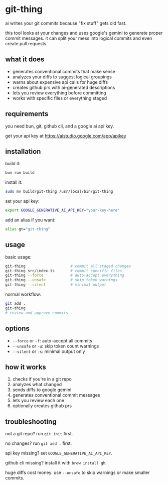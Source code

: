 # git-thing

ai writes your git commits because "fix stuff" gets old fast.

this tool looks at your changes and uses google's gemini to generate proper commit messages. it can split your mess into logical commits and even create pull requests.

## what it does

- generates conventional commits that make sense
- analyzes your diffs to suggest logical groupings
- warns about expensive api calls for huge diffs
- creates github prs with ai-generated descriptions
- lets you review everything before committing
- works with specific files or everything staged

## requirements

you need bun, git, github cli, and a google ai api key.

get your api key at <https://aistudio.google.com/app/apikey>

## installation

build it:

```bash
bun run build
```

install it:

```bash
sudo mv build/git-thing /usr/local/bin/git-thing
```

set your api key:

```bash
export GOOGLE_GENERATIVE_AI_API_KEY="your-key-here"
```

add an alias if you want:

```bash
alias gt="git-thing"
```

## usage

basic usage:

```bash
git-thing                    # commit all staged changes
git-thing src/index.ts       # commit specific files
git-thing --force            # auto-accept everything
git-thing --unsafe           # skip token warnings
git-thing --silent           # minimal output
```

normal workflow:

```bash
git add .
git-thing
# review and approve commits
```

## options

- `--force` or `-f`: auto-accept all commits
- `--unsafe` or `-u`: skip token count warnings
- `--silent` or `-s`: minimal output only

## how it works

1. checks if you're in a git repo
2. analyzes what changed
3. sends diffs to google gemini
4. generates conventional commit messages
5. lets you review each one
6. optionally creates github prs

## troubleshooting

not a git repo? run `git init` first.

no changes? run `git add .` first.

api key missing? set `GOOGLE_GENERATIVE_AI_API_KEY`.

github cli missing? install it with `brew install gh`.

huge diffs cost money. use `--unsafe` to skip warnings or make smaller commits.
